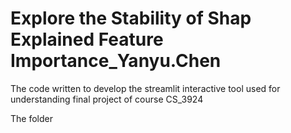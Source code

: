 # Explore the Stability of Shap Explained Feature Importance_Yanyu.Chen
The code written to develop the streamlit interactive tool used for understanding final project of course CS_3924

The folder 

